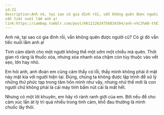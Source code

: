 ```yaml
---
id:21
description:Anh nè, tại sao có gia đình rồi, vẫn không quên được người cũ? Có gì đó
vẫn tiếc nuối lắm anh ạ!
link:https://iambep.tumblr.com/post/661212624756834304/anh-n%C3%A8-t%E1%BA%A1i-sao-c%C3%B3-gia-%C4%91%C3%ACnh-r%E1%BB%93i-v%E1%BA%ABn-kh%C3%B4ng-qu%C3%AAn
---
```


Anh nè, tại sao có gia đình rồi, vẫn không quên được người cũ? Có gì đó
vẫn tiếc nuối lắm anh ạ!

Tình cảm dành cho một người không thể một sớm một chiều mà quên. Thời gian
rõ ràng là thuốc xóa, nhưng xóa nhanh xóa chậm còn tùy thuộc vào vết sẹo,
lớn hay nhỏ.

Em hỏi anh, anh đoán em cũng cảm thấy có lỗi, thấy mình không phải ở mặt
này mặt kia với người hiện tại. Đúng, chúng ta không được lập trình để xử
lý những thứ phức tạp trong tâm hồn mình như vậy, nhưng nhứ thế mới là con
người chứ không phải là cái máy tính bấm nút cái là mất hết.

Nhưng có một lời khuyên, em hãy rõ rành ranh giới của em. Bởi nếu để cho
cảm xúc lấn át lý trí quá nhiều trong tình cảm, khổ đau thường là mình chuốc
lấy thôi.